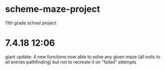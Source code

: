 # scheme-maze-project
11th grade school project


# 7.4.18 12:06
 giant update:
 4 new functions
 now able to solve any given maze (all exits to all entries pathfinding) but not to recreate it on "failed" attempts
